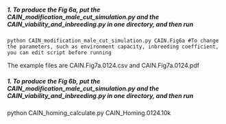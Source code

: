 ##### 1. To produce the Fig 6a, put the CAIN_modification_male_cut_simulation.py and the CAIN_viability_and_inbreeding.py in one directory, and then run   
```
python CAIN_modification_male_cut_simulation.py CAIN.Fig6a #To change the parameters, such as environment capacity, inbreeding coefficient, you can edit script before running
```
The example files are CAIN.Fig7a.0124.csv and CAIN.Fig7a.0124.pdf
##### 1. To produce the Fig 6b, put the CAIN_modification_male_cut_simulation.py and the CAIN_viability_and_inbreeding.py in one directory, and then run
python CAIN_homing_calculate.py CAIN_Homing.0124.10k
